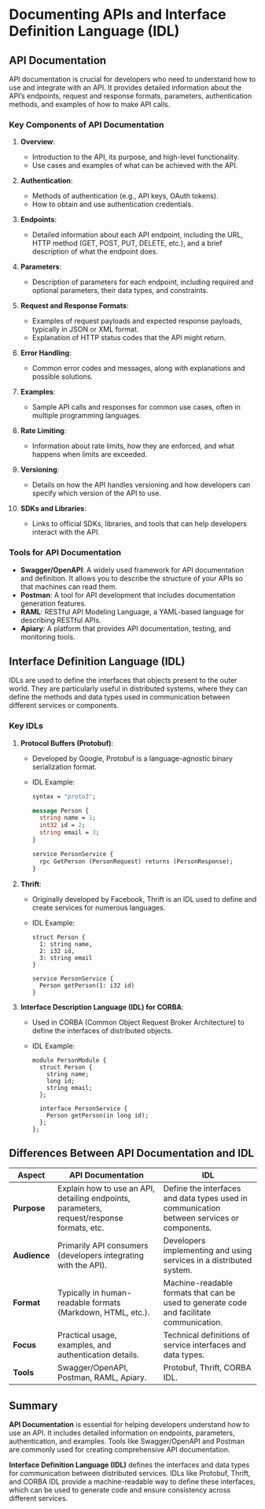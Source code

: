 # Documenting APIs and Interface Definition Language (IDL)

## API Documentation

API documentation is crucial for developers who need to understand how to use and integrate with an API. It provides detailed information about the API’s endpoints, request and response formats, parameters, authentication methods, and examples of how to make API calls.

### Key Components of API Documentation

1. **Overview**:
   - Introduction to the API, its purpose, and high-level functionality.
   - Use cases and examples of what can be achieved with the API.

2. **Authentication**:
   - Methods of authentication (e.g., API keys, OAuth tokens).
   - How to obtain and use authentication credentials.

3. **Endpoints**:
   - Detailed information about each API endpoint, including the URL, HTTP method (GET, POST, PUT, DELETE, etc.), and a brief description of what the endpoint does.

4. **Parameters**:
   - Description of parameters for each endpoint, including required and optional parameters, their data types, and constraints.

5. **Request and Response Formats**:
   - Examples of request payloads and expected response payloads, typically in JSON or XML format.
   - Explanation of HTTP status codes that the API might return.

6. **Error Handling**:
   - Common error codes and messages, along with explanations and possible solutions.

7. **Examples**:
   - Sample API calls and responses for common use cases, often in multiple programming languages.

8. **Rate Limiting**:
   - Information about rate limits, how they are enforced, and what happens when limits are exceeded.

9. **Versioning**:
   - Details on how the API handles versioning and how developers can specify which version of the API to use.

10. **SDKs and Libraries**:
    - Links to official SDKs, libraries, and tools that can help developers interact with the API.

### Tools for API Documentation

- **Swagger/OpenAPI**: A widely used framework for API documentation and definition. It allows you to describe the structure of your APIs so that machines can read them.
- **Postman**: A tool for API development that includes documentation generation features.
- **RAML**: RESTful API Modeling Language, a YAML-based language for describing RESTful APIs.
- **Apiary**: A platform that provides API documentation, testing, and monitoring tools.

## Interface Definition Language (IDL)

IDLs are used to define the interfaces that objects present to the outer world. They are particularly useful in distributed systems, where they can define the methods and data types used in communication between different services or components.

### Key IDLs

1. **Protocol Buffers (Protobuf)**:
   - Developed by Google, Protobuf is a language-agnostic binary serialization format.
   - IDL Example:

     ```protobuf
     syntax = "proto3";

     message Person {
       string name = 1;
       int32 id = 2;
       string email = 3;
     }

     service PersonService {
       rpc GetPerson (PersonRequest) returns (PersonResponse);
     }
     ```

2. **Thrift**:
   - Originally developed by Facebook, Thrift is an IDL used to define and create services for numerous languages.
   - IDL Example:

     ```thrift
     struct Person {
       1: string name,
       2: i32 id,
       3: string email
     }

     service PersonService {
       Person getPerson(1: i32 id)
     }
     ```

3. **Interface Description Language (IDL) for CORBA**:
   - Used in CORBA (Common Object Request Broker Architecture) to define the interfaces of distributed objects.
   - IDL Example:

     ```idl
     module PersonModule {
       struct Person {
         string name;
         long id;
         string email;
       };

       interface PersonService {
         Person getPerson(in long id);
       };
     };
     ```

## Differences Between API Documentation and IDL

| **Aspect**                 | **API Documentation**                                                                           | **IDL**                                                                                           |
|----------------------------|------------------------------------------------------------------------------------------------|---------------------------------------------------------------------------------------------------|
| **Purpose**                | Explain how to use an API, detailing endpoints, parameters, request/response formats, etc.      | Define the interfaces and data types used in communication between services or components.         |
| **Audience**               | Primarily API consumers (developers integrating with the API).                                 | Developers implementing and using services in a distributed system.                                |
| **Format**                 | Typically in human-readable formats (Markdown, HTML, etc.).                                    | Machine-readable formats that can be used to generate code and facilitate communication.           |
| **Focus**                  | Practical usage, examples, and authentication details.                                         | Technical definitions of service interfaces and data types.                                        |
| **Tools**                  | Swagger/OpenAPI, Postman, RAML, Apiary.                                                        | Protobuf, Thrift, CORBA IDL.                                                                       |

## Summary

**API Documentation** is essential for helping developers understand how to use an API. It includes detailed information on endpoints, parameters, authentication, and examples. Tools like Swagger/OpenAPI and Postman are commonly used for creating comprehensive API documentation.

**Interface Definition Language (IDL)** defines the interfaces and data types for communication between distributed services. IDLs like Protobuf, Thrift, and CORBA IDL provide a machine-readable way to define these interfaces, which can be used to generate code and ensure consistency across different services.
